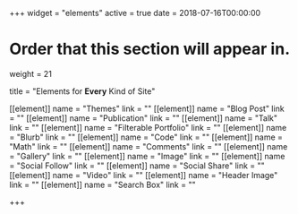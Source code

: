 +++
widget = "elements"
active = true
date = 2018-07-16T00:00:00

# Order that this section will appear in.
weight = 21

title = "Elements for **Every** Kind of Site"

[[element]]
  name = "Themes"
  link = ""
[[element]]
  name = "Blog Post"
  link = ""
[[element]]
  name = "Publication"
  link = ""
[[element]]
  name = "Talk"
  link = ""
[[element]]
  name = "Filterable Portfolio"
  link = ""
[[element]]
  name = "Blurb"
  link = ""
[[element]]
  name = "Code"
  link = ""
[[element]]
  name = "Math"
  link = ""
[[element]]
  name = "Comments"
  link = ""
[[element]]
  name = "Gallery"
  link = ""
[[element]]
  name = "Image"
  link = ""
[[element]]
  name = "Social Follow"
  link = ""
[[element]]
  name = "Social Share"
  link = ""
[[element]]
  name = "Video"
  link = ""
[[element]]
  name = "Header Image"
  link = ""
[[element]]
  name = "Search Box"
  link = ""

+++
